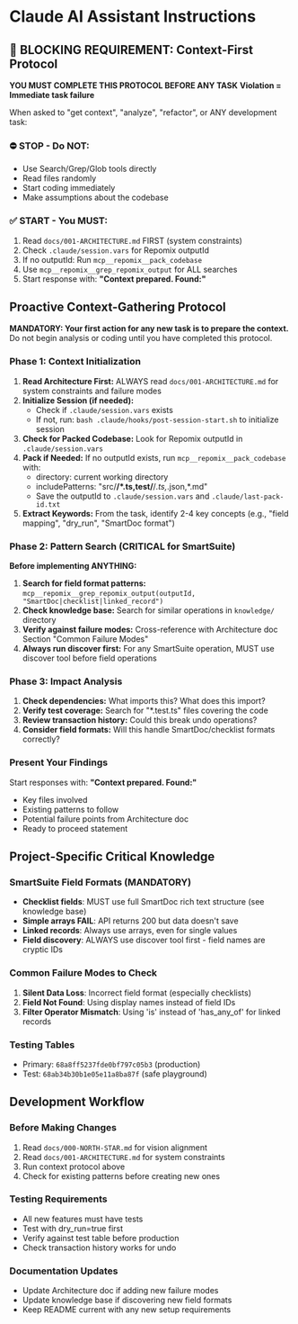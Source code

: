 # Claude AI Assistant Instructions

## 🚨 BLOCKING REQUIREMENT: Context-First Protocol

**YOU MUST COMPLETE THIS PROTOCOL BEFORE ANY TASK**
**Violation = Immediate task failure**

When asked to "get context", "analyze", "refactor", or ANY development task:

### ⛔ STOP - Do NOT:
- Use Search/Grep/Glob tools directly
- Read files randomly
- Start coding immediately
- Make assumptions about the codebase

### ✅ START - You MUST:
1. Read `docs/001-ARCHITECTURE.md` FIRST (system constraints)
2. Check `.claude/session.vars` for Repomix outputId
3. If no outputId: Run `mcp__repomix__pack_codebase`
4. Use `mcp__repomix__grep_repomix_output` for ALL searches
5. Start response with: **"Context prepared. Found:"**

## Proactive Context-Gathering Protocol

**MANDATORY: Your first action for any new task is to prepare the context.** Do not begin analysis or coding until you have completed this protocol.

### Phase 1: Context Initialization
1. **Read Architecture First:** ALWAYS read `docs/001-ARCHITECTURE.md` for system constraints and failure modes
2. **Initialize Session (if needed):**
   - Check if `.claude/session.vars` exists
   - If not, run: `bash .claude/hooks/post-session-start.sh` to initialize session
3. **Check for Packed Codebase:** Look for Repomix outputId in `.claude/session.vars`
4. **Pack if Needed:** If no outputId exists, run `mcp__repomix__pack_codebase` with:
   - directory: current working directory
   - includePatterns: "src/**/*.ts,test/**/*.ts,*.json,*.md"
   - Save the outputId to `.claude/session.vars` and `.claude/last-pack-id.txt`
5. **Extract Keywords:** From the task, identify 2-4 key concepts (e.g., "field mapping", "dry_run", "SmartDoc format")

### Phase 2: Pattern Search (CRITICAL for SmartSuite)
**Before implementing ANYTHING:**
1. **Search for field format patterns:** `mcp__repomix__grep_repomix_output(outputId, "SmartDoc|checklist|linked_record")`
2. **Check knowledge base:** Search for similar operations in `knowledge/` directory
3. **Verify against failure modes:** Cross-reference with Architecture doc Section "Common Failure Modes"
4. **Always run discover first:** For any SmartSuite operation, MUST use discover tool before field operations

### Phase 3: Impact Analysis
1. **Check dependencies:** What imports this? What does this import?
2. **Verify test coverage:** Search for "*.test.ts" files covering the code
3. **Review transaction history:** Could this break undo operations?
4. **Consider field formats:** Will this handle SmartDoc/checklist formats correctly?

### Present Your Findings
Start responses with: **"Context prepared. Found:"**
- Key files involved
- Existing patterns to follow
- Potential failure points from Architecture doc
- Ready to proceed statement

## Project-Specific Critical Knowledge

### SmartSuite Field Formats (MANDATORY)
- **Checklist fields**: MUST use full SmartDoc rich text structure (see knowledge base)
- **Simple arrays FAIL**: API returns 200 but data doesn't save
- **Linked records**: Always use arrays, even for single values
- **Field discovery**: ALWAYS use discover tool first - field names are cryptic IDs

### Common Failure Modes to Check
1. **Silent Data Loss**: Incorrect field format (especially checklists)
2. **Field Not Found**: Using display names instead of field IDs  
3. **Filter Operator Mismatch**: Using 'is' instead of 'has_any_of' for linked records

### Testing Tables
- Primary: `68a8ff5237fde0bf797c05b3` (production)
- Test: `68ab34b30b1e05e11a8ba87f` (safe playground)

## Development Workflow

### Before Making Changes
1. Read `docs/000-NORTH-STAR.md` for vision alignment
2. Read `docs/001-ARCHITECTURE.md` for system constraints
3. Run context protocol above
4. Check for existing patterns before creating new ones

### Testing Requirements
- All new features must have tests
- Test with dry_run=true first
- Verify against test table before production
- Check transaction history works for undo

### Documentation Updates
- Update Architecture doc if adding new failure modes
- Update knowledge base if discovering new field formats
- Keep README current with any new setup requirements